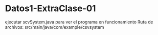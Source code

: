 # Datos1-ExtraClase-01

ejecutar scvSystem.java para ver el programa en funcionamiento 
Ruta de archivos: src/main/java/com/example/csvsystem
